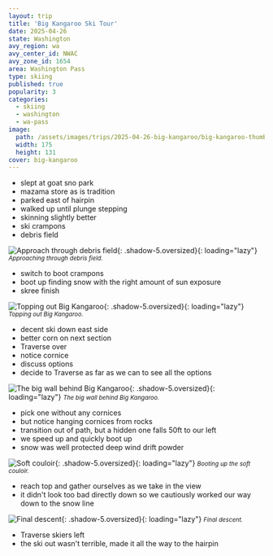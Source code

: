 ```yaml
---
layout: trip
title: 'Big Kangaroo Ski Tour'
date: 2025-04-26
state: Washington
avy_region: wa
avy_center_id: NWAC
avy_zone_id: 1654
area: Washington Pass
type: skiing
published: true
popularity: 3
categories:
  - skiing
  - washington
  - wa-pass
image:
  path: /assets/images/trips/2025-04-26-big-kangaroo/big-kangaroo-thumb.jpg
  width: 175
  height: 131
cover: big-kangaroo
---
```



- slept at goat sno park
- mazama store as is tradition
- parked east of hairpin
- walked up until plunge stepping
- skinning slightly better
- ski crampons
- debris field

![Approach through debris field](/assets/images/trips/2025-04-26-big-kangaroo/approach-debris-field.jpg "Approach through debris field"){: .shadow-5.oversized}{: loading="lazy"} <small><i>Approaching through debris field.</i></small>

- switch to boot crampons
- boot up finding snow with the right amount of sun exposure
- skree finish

![Topping out Big Kangaroo](/assets/images/trips/2025-04-26-big-kangaroo/kangaroo-top-out.jpg "Topping out Big Kangaroo"){: .shadow-5.oversized}{: loading="lazy"} <small><i>Topping out Big Kangaroo.</i></small>

- decent ski down east side
- better corn on next section
- Traverse over
- notice cornice
- discuss options
- decide to Traverse as far as we can to see all the options

![The big wall behind Big Kangaroo](/assets/images/trips/2025-04-26-big-kangaroo/big-kangaroo-wall.jpg  "The big wall behind Big Kangaroo"){: .shadow-5.oversized}{: loading="lazy"} <small><i>The big wall behind Big Kangaroo.</i></small>

- pick one without any cornices
- but notice hanging cornices from rocks
- transition out of path, but a hidden one falls 50ft to our left
- we speed up and quickly boot up
- snow was well protected deep wind drift powder

![Soft couloir](/assets/images/trips/2025-04-26-big-kangaroo/soft-couloir.jpg  "Soft couloir"){: .shadow-5.oversized}{: loading="lazy"} <small><i>Booting up the soft couloir.</i></small>

- reach top and gather ourselves as we take in the view
- it didn't look too bad directly down so we cautiously worked our way down to the snow line


![Final descent](/assets/images/trips/2025-04-26-big-kangaroo/final-descent.jpg  "Final descent"){: .shadow-5.oversized}{: loading="lazy"} <small><i>Final descent.</i></small>

- Traverse skiers left
- the ski out wasn't terrible, made it all the way to the hairpin

